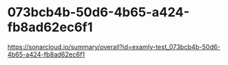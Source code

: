 # 073bcb4b-50d6-4b65-a424-fb8ad62ec6f1
https://sonarcloud.io/summary/overall?id=examly-test_073bcb4b-50d6-4b65-a424-fb8ad62ec6f1

